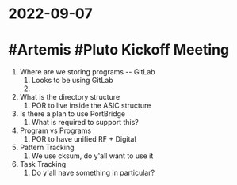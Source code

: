 # 2022-09-07

# #Artemis #Pluto Kickoff Meeting

1. Where are we storing programs -- GitLab
    1. Looks to be using GitLab
    2. 
2. What is the directory structure
    1. POR to live inside the ASIC structure
3. Is there a plan to use PortBridge
    1. What is required to support this?
4. Program vs Programs
    1. POR to have unified RF + Digital
5. Pattern Tracking
    1. We use cksum, do y'all want to use it
6. Task Tracking
    1. Do y'all have something in particular?